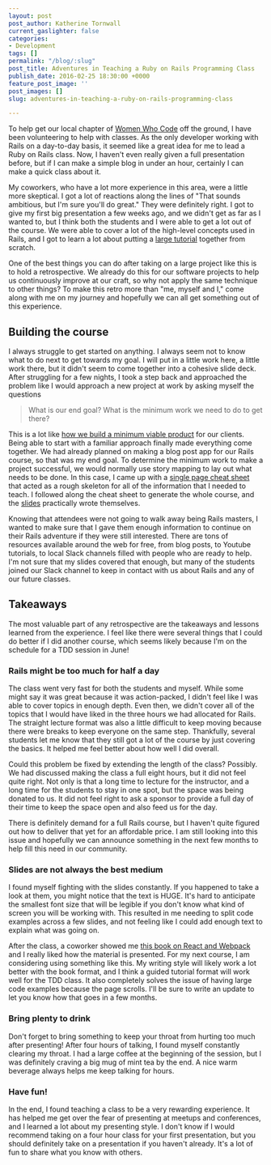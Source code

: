 ```yaml
---
layout: post
post_author: Katherine Tornwall
current_gaslighter: false
categories:
- Development
tags: []
permalink: "/blog/:slug"
post_title: Adventures in Teaching a Ruby on Rails Programming Class
publish_date: 2016-02-25 18:30:00 +0000
feature_post_image: ''
post_images: []
slug: adventures-in-teaching-a-ruby-on-rails-programming-class

---
```


To help get our local chapter of [Women Who Code](http://www.meetup.com/WWCode-Cincinnati/) off the
ground, I have been volunteering to help with classes. As the only developer working with Rails on
a day-to-day basis, it seemed like a great idea for me to lead a Ruby on Rails class. Now, I haven't
even really given a full presentation before, but if I can make a simple blog in under an hour,
certainly I can make a quick class about it.

My coworkers, who have a lot more experience in this area, were a little more skeptical. I got a lot
of reactions along the lines of "That sounds ambitious, but I'm sure you'll do great." They were
definitely right. I got to give my first big presentation a few weeks ago, and we didn't get as
far as I wanted to, but I think both the students and I were able to get a lot out of the course.
We were able to cover a lot of the high-level concepts used in Rails, and I got to learn a lot about
putting a [large tutorial](https://teamgaslight.com/training) together from scratch.

One of the best things you can do after taking on a large project like this is to hold a
retrospective. We already do this for our software projects to help us continuously improve at our
craft, so why not apply the same technique to other things? To make this retro more than "me,
myself and I," come along with me on my journey and hopefully we can all get something out of this
experience.

## Building the course

I always struggle to get started on anything. I always seem not to know what to do next to get
towards my goal. I will put in a little work here, a little work there, but it didn't seem to come
together into a cohesive slide deck. After struggling for a few nights, I took a step back and
approached the problem like I would approach a new project at work by asking myself the questions

> What is our end goal? What is the minimum work we need to do to get there?

This is a lot like [how we build a minimum viable product](https://teamgaslight.com/services/custom-software-development) for our clients. Being able to start with
a familiar approach finally made everything come together. We had already planned on making a blog
post app for our Rails course, so that was my end goal. To determine the minimum work to make a
project successful, we would normally use story mapping to lay out what needs to be done. In this
case, I came up with a
[single page cheat sheet](https://teamgaslight.com/blog/ready-to-try-ruby-an-awesome-rails-cheat-sheet)
that acted as a rough skeleton for all of the information that I needed to teach. I followed along
the cheat sheet to generate the whole course, and the
[slides](https://rawgit.com/CincyWWC/rails-crash-course/v1.0.0/slides.html#1)
practically wrote themselves.

Knowing that attendees were not going to walk away being Rails masters, I wanted to make sure
that I gave them enough information to continue on their Rails adventure if they were still
interested. There are tons of resources available around the web for free, from blog posts, to
Youtube tutorials, to local Slack channels filled with people who are ready to help. I'm not sure
that my slides covered that enough, but many of the students joined our Slack channel to keep in
contact with us about Rails and any of our future classes.

## Takeaways

The most valuable part of any retrospective are the takeaways and lessons learned from the
experience. I feel like there were several things that I could do better if I did another course,
which seems likely because I'm on the schedule for a TDD session in June!

### Rails might be too much for half a day

The class went very fast for both the students and myself. While some might say it was great because
it was action-packed, I didn't feel like I was able to cover topics in enough depth. Even then, we
didn't cover all of the topics that I would have liked in the three hours we had allocated for
Rails. The straight lecture format was also a little difficult to keep moving because there were
breaks to keep everyone on the same step. Thankfully, several students let me know that they still
got a lot of the course by just covering the basics. It helped me feel better about how well I did
overall.

Could this problem be fixed by extending the length of the class? Possibly. We had discussed making
the class a full eight hours, but it did not feel quite right. Not only is that a long time to
lecture for the instructor, and a long time for the students to stay in one spot, but the space
was being donated to us. It did not feel right to ask a sponsor to provide a full day of their time
to keep the space open and also feed us for the day.

There is definitely demand for a full Rails course, but I haven't quite figured out how to deliver
that yet for an affordable price. I am still looking into this issue and hopefully we can announce
something in the next few months to help fill this need in our community.

### Slides are not always the best medium

I found myself fighting with the slides constantly. If you happened to take a look at them, you
might notice that the text is HUGE. It's hard to anticipate the smallest font size that will be
legible if you don't know what kind of screen you will be working with. This resulted in me needing
to split code examples across a few slides, and not feeling like I could add enough text to explain
what was going on.

After the class, a coworker showed me
[this book on React and Webpack](http://christianalfoni.github.io/react-webpack-cookbook/index.html)
and I really liked how the material is presented. For my next course, I am considering using
something like this. My writing style will likely work a lot better with the book format, and I
think a guided tutorial format will work well for the TDD class. It also completely solves the
issue of having large code examples because the page scrolls. I'll be sure to write an update to
let you know how that goes in a few months.


### Bring plenty to drink

Don't forget to bring something to keep your throat from hurting too much after presenting! After
four hours of talking, I found myself constantly clearing my throat. I had a large coffee at the
beginning of the session, but I was definitely craving a big mug of mint tea by the end. A nice
warm beverage always helps me keep talking for hours.

### Have fun!

In the end, I found teaching a class to be a very rewarding experience. It has helped me get over
the fear of presenting at meetups and conferences, and I learned a lot about my presenting style. I
don't know if I would recommend taking on a four hour class for your first presentation, but you
should definitely take on a presentation if you haven't already. It's a lot of fun to share what
you know with others.

